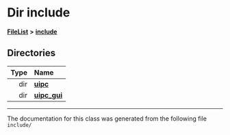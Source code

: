 

# Dir include



[**FileList**](files.md) **>** [**include**](dir_d44c64559bbebec7f509842c48db8b23.md)














## Directories

| Type | Name |
| ---: | :--- |
| dir | [**uipc**](dir_9f30510905f1286cc334e7ecdb1aceca.md) <br> |
| dir | [**uipc\_gui**](dir_e6f33594e1ca9c65efcf98646d93736b.md) <br> |

























































------------------------------
The documentation for this class was generated from the following file `include/`

